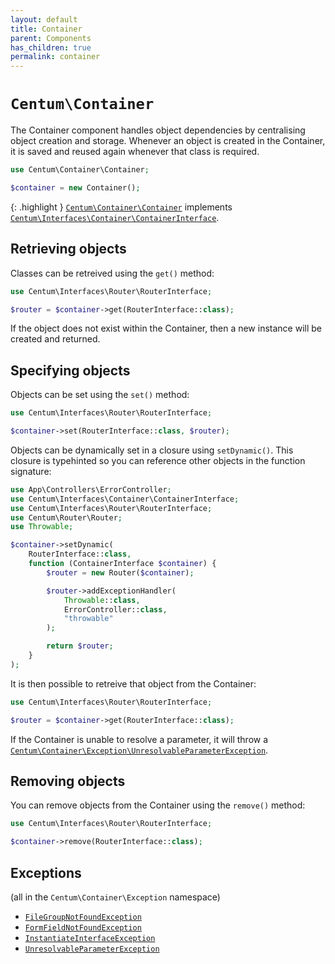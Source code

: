 ```yaml
---
layout: default
title: Container
parent: Components
has_children: true
permalink: container
---
```




# `Centum\Container`

The Container component handles object dependencies by centralising object creation and storage.
Whenever an object is created in the Container, it is saved and reused again whenever that class is required.

```php
use Centum\Container\Container;

$container = new Container();
```

{: .highlight }
[`Centum\Container\Container`](https://github.com/SidRoberts/centum/blob/development/src/Container/Container.php) implements [`Centum\Interfaces\Container\ContainerInterface`](https://github.com/SidRoberts/centum/blob/development/src/Interfaces/Container/ContainerInterface.php).



## Retrieving objects

Classes can be retreived using the `get()` method:

```php
use Centum\Interfaces\Router\RouterInterface;

$router = $container->get(RouterInterface::class);
```

If the object does not exist within the Container, then a new instance will be created and returned.



## Specifying objects

Objects can be set using the `set()` method:

```php
use Centum\Interfaces\Router\RouterInterface;

$container->set(RouterInterface::class, $router);
```

Objects can be dynamically set in a closure using `setDynamic()`.
This closure is typehinted so you can reference other objects in the function signature:

```php
use App\Controllers\ErrorController;
use Centum\Interfaces\Container\ContainerInterface;
use Centum\Interfaces\Router\RouterInterface;
use Centum\Router\Router;
use Throwable;

$container->setDynamic(
    RouterInterface::class,
    function (ContainerInterface $container) {
        $router = new Router($container);

        $router->addExceptionHandler(
            Throwable::class,
            ErrorController::class,
            "throwable"
        );

        return $router;
    }
);
```

It is then possible to retreive that object from the Container:

```php
use Centum\Interfaces\Router\RouterInterface;

$router = $container->get(RouterInterface::class);
```

If the Container is unable to resolve a parameter, it will throw a [`Centum\Container\Exception\UnresolvableParameterException`](https://github.com/SidRoberts/centum/blob/development/src/Container/Exception/UnresolvableParameterException.php).



## Removing objects

You can remove objects from the Container using the `remove()` method:

```php
use Centum\Interfaces\Router\RouterInterface;

$container->remove(RouterInterface::class);
```



## Exceptions

(all in the `Centum\Container\Exception` namespace)

- [`FileGroupNotFoundException`](https://github.com/SidRoberts/centum/blob/development/src/Container/Exception/FileGroupNotFoundException.php)
- [`FormFieldNotFoundException`](https://github.com/SidRoberts/centum/blob/development/src/Container/Exception/FormFieldNotFoundException.php)
- [`InstantiateInterfaceException`](https://github.com/SidRoberts/centum/blob/development/src/Container/Exception/InstantiateInterfaceException.php)
- [`UnresolvableParameterException`](https://github.com/SidRoberts/centum/blob/development/src/Container/Exception/UnresolvableParameterException.php)
